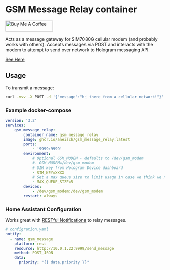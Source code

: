 # GSM Message Relay container
<a href="https://www.buymeacoffee.com/aneisch" target="_blank"><img src="https://cdn.buymeacoffee.com/buttons/default-black.png" width="150px" height="35px" alt="Buy Me A Coffee" style="height: 35px !important;width: 150px !important;" ></a><br>

Acts as a message gateway for SIM7080G cellular modem (and probably works with others). Accepts messages via POST and interacts with the modem to attempt to send over network to Hologram messaging API.

[See Here](https://support.hologram.io/hc/en-us/articles/360036559494-SIMCOM-SIM7000)

## Usage
To transmit a message:
```bash
curl -vvv -X POST -d '{"message":"hi there from a cellular network!"}' localhost:9999/send_message
```

### Example docker-compose

```yaml
version: '3.2'
services:
    gsm_message_relay:
        container_name: gsm_message_relay
        image: ghcr.io/aneisch/gsm_message_relay:latest
        ports:
            - '9999:9999'
        environment:
            # Optional GSM_MODEM - defaults to /dev/gsm_modem
            #- GSM_MODEM=/dev/gsm_modem
            # SIM key from Hologram Device dashboard
            - SIM_KEY=XXXX
            # Set a max queue size to limit usage in case we think we need to send 10,000 messages or something
            - MAX_QUEUE_SIZE=5
        devices:
            - /dev/gsm_modem:/dev/gsm_modem
        restart: always
```
### Home Assistant Configuration

Works great with [RESTful Notifications](https://www.home-assistant.io/integrations/notify.rest/) to relay messages.

```yaml
# configration.yaml
notify:
  - name: gsm_message
    platform: rest
    resource: http://10.0.1.22:9999/send_message
    method: POST_JSON
    data:
      priority: "{{ data.priority }}"
```
